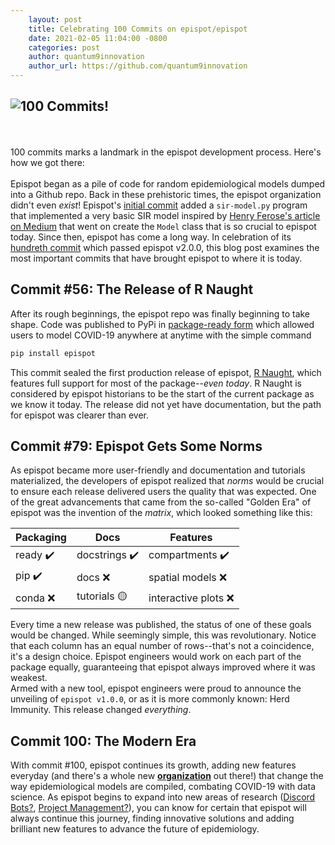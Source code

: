 ```yaml
---
    layout: post
    title: Celebrating 100 Commits on epispot/epispot
    date: 2021-02-05 11:04:00 -0800
    categories: post
    author: quantum9innovation
    author_url: https://github.com/quantum9innovation
---
```

![100 Commits!](https://external-content.duckduckgo.com/iu/?u=https%3A%2F%2Fgshaw0.files.wordpress.com%2F2013%2F12%2Fwonder-100-milestone-image-640x385.jpg&f=1&nofb=1)
---
<br><br>
100 commits marks a landmark in the epispot development process. Here's how we got there:
<br><br>
Epispot began as a pile of code for random epidemiological models dumped into a Github repo. Back in these prehistoric times, the epispot organization didn't even _exist_!
Epispot's [initial commit](https://github.com/epispot/epispot/tree/58db355fb87bb85ae8f07b3f6b2d60d45f5aa602) added a `sir-model.py` program that implemented a very basic SIR model 
inspired by [Henry Ferose's article on Medium](https://towardsdatascience.com/infectious-disease-modelling-part-i-understanding-sir-28d60e29fdfc?gi=b4009dd92883) that went on 
create the `Model` class that is so crucial to epispot today. Since then, epispot has come a long way. In celebration of its 
[hundreth commit](https://github.com/epispot/epispot/tree/e755849ea2f62894d919e2b825cc3bf84d64a51e) which passed epispot v2.0.0, this blog post examines the most important commits 
that have brought epispot to where it is today.

## Commit #56: The Release of R Naught

After its rough beginnings, the epispot repo was finally beginning to take shape. Code was published to PyPi in 
[package-ready form](https://github.com/epispot/epispot/tree/e83a6164eb20d24f9958d142c39167dca38ff89b) which allowed users to model COVID-19 anywhere at anytime with the simple 
command
```sh
pip install epispot
```
This commit sealed the first production release of epispot, [R Naught](https://github.com/epispot/epispot/releases/tag/v0.1-beta), which features full support for most of the 
package--_even today_. R Naught is considered by epispot historians to be the start of the current package as we know it today. The release did not yet have documentation, but the path for epispot was clearer than ever.

## Commit #79: Epispot Gets Some Norms

As epispot became more user-friendly and documentation and tutorials materialized, the developers of epispot realized that _norms_ would be crucial to ensure each release 
delivered users the quality that was expected. One of the great advancements that came from the so-called "Golden Era" of epispot was the invention of the _matrix_, which looked 
something like this:

Packaging| Docs | Features
--- | --- | ---
ready ✔️  | docstrings ✔️   | compartments ✔️ 
pip ✔️   | docs ❌ | spatial models ❌ 
conda ❌ | tutorials 🟡  | interactive plots ❌ 

Every time a new release was published, the status of one of these goals would be changed. While seemingly simple, this was revolutionary. Notice that each column has an equal 
number of rows--that's not a coincidence, it's a design choice. Epispot engineers would work on each part of the package equally, guaranteeing that epispot always improved 
where it was weakest.
<br>
Armed with a new tool, epispot engineers were proud to announce the unveiling of `epispot v1.0.0`, or as it is more commonly known: Herd Immunity. This release changed _everything_.

## Commit 100: The Modern Era

With commit #100, epispot continues its growth, adding new features everyday (and there's a whole new [**organization**](https://www.github.com/epispot) out there!) that 
change the way epidemiological models are compiled, combating COVID-19 with data science. As epispot begins to expand into new areas of research ([Discord Bots?](https://www.github.com/epispot/covid19-tracker), [Project Management?](https://www.github.com/epispot/Tasker)), you can know for certain that epispot will 
always continue this journey, finding innovative solutions and adding brilliant new features to advance the future of epidemiology.
